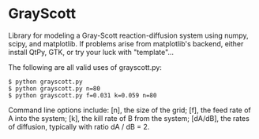 # GrayScott
Library for modeling a Gray-Scott reaction-diffusion system using numpy, scipy, and matplotlib. If problems arise from matplotlib's backend, either install QtPy, GTK, or try your luck with "template"...

The following are all valid uses of grayscott.py:
    
    $ python grayscott.py
    $ python grayscott.py n=80
    $ python grayscott.py f=0.031 k=0.059 n=80

Command line options include:
 [n], the size of the grid;
 [f], the feed rate of A into the system;
 [k], the kill rate of B from the system;
 [dA/dB], the rates of diffusion, typically with
   ratio dA / dB = 2.

